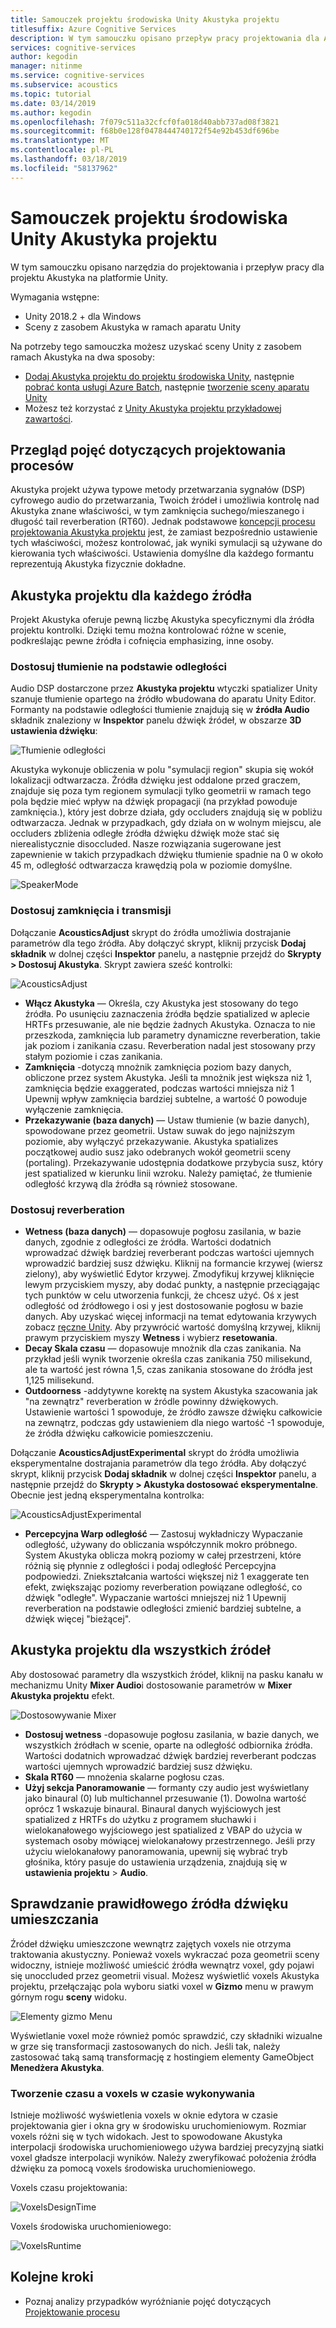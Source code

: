 ```yaml
---
title: Samouczek projektu środowiska Unity Akustyka projektu
titlesuffix: Azure Cognitive Services
description: W tym samouczku opisano przepływ pracy projektowania dla Akustyka projektu na platformie Unity.
services: cognitive-services
author: kegodin
manager: nitinme
ms.service: cognitive-services
ms.subservice: acoustics
ms.topic: tutorial
ms.date: 03/14/2019
ms.author: kegodin
ms.openlocfilehash: 7f079c511a32cfcf0fa018d40abb737ad08f3821
ms.sourcegitcommit: f68b0e128f0478444740172f54e92b453df696be
ms.translationtype: MT
ms.contentlocale: pl-PL
ms.lasthandoff: 03/18/2019
ms.locfileid: "58137962"
---
```

# <a name="project-acoustics-unity-design-tutorial"></a>Samouczek projektu środowiska Unity Akustyka projektu
W tym samouczku opisano narzędzia do projektowania i przepływ pracy dla projektu Akustyka na platformie Unity.

Wymagania wstępne:
* Unity 2018.2 + dla Windows
* Sceny z zasobem Akustyka w ramach aparatu Unity

Na potrzeby tego samouczka możesz uzyskać sceny Unity z zasobem ramach Akustyka na dwa sposoby:
* [Dodaj Akustyka projektu do projektu środowiska Unity](unity-integration.md), następnie [pobrać konta usługi Azure Batch](create-azure-account.md), następnie [tworzenie sceny aparatu Unity](unity-baking.md)
* Możesz też korzystać z [Unity Akustyka projektu przykładowej zawartości](unity-quickstart.md).

## <a name="review-design-process-concepts"></a>Przegląd pojęć dotyczących projektowania procesów
Akustyka projekt używa typowe metody przetwarzania sygnałów (DSP) cyfrowego audio do przetwarzania, Twoich źródeł i umożliwia kontrolę nad Akustyka znane właściwości, w tym zamknięcia suchego/mieszanego i długość tail reverberation (RT60). Jednak podstawowe [koncepcji procesu projektowania Akustyka projektu](design-process.md) jest, że zamiast bezpośrednio ustawienie tych właściwości, możesz kontrolować, jak wyniki symulacji są używane do kierowania tych właściwości. Ustawienia domyślne dla każdego formantu reprezentują Akustyka fizycznie dokładne.

## <a name="design-acoustics-for-each-source"></a>Akustyka projektu dla każdego źródła
Projekt Akustyka oferuje pewną liczbę Akustyka specyficznymi dla źródła projektu kontrolki. Dzięki temu można kontrolować różne w scenie, podkreślając pewne źródła i cofnięcia emphasizing, inne osoby.

### <a name="adjust-distance-based-attenuation"></a>Dostosuj tłumienie na podstawie odległości
Audio DSP dostarczone przez **Akustyka projektu** wtyczki spatializer Unity szanuje tłumienie opartego na źródło wbudowana do aparatu Unity Editor. Formanty na podstawie odległości tłumienie znajdują się w **źródła Audio** składnik znaleziony w **Inspektor** panelu dźwięk źródeł, w obszarze **3D ustawienia dźwięku**:

![Tłumienie odległości](media/distance-attenuation.png)

Akustyka wykonuje obliczenia w polu "symulacji region" skupia się wokół lokalizacji odtwarzacza. Źródła dźwięku jest oddalone przed graczem, znajduje się poza tym regionem symulacji tylko geometrii w ramach tego pola będzie mieć wpływ na dźwięk propagacji (na przykład powoduje zamknięcia.), który jest dobrze działa, gdy occluders znajdują się w pobliżu odtwarzacza. Jednak w przypadkach, gdy działa on w wolnym miejscu, ale occluders zbliżenia odległe źródła dźwięku dźwięk może stać się nierealistycznie disoccluded. Nasze rozwiązania sugerowane jest zapewnienie w takich przypadkach dźwięku tłumienie spadnie na 0 w około 45 m, odległość odtwarzacza krawędzią pola w poziomie domyślne.

![SpeakerMode](media/speaker-mode.png)

### <a name="adjust-occlusion-and-transmission"></a>Dostosuj zamknięcia i transmisji
Dołączanie **AcousticsAdjust** skrypt do źródła umożliwia dostrajanie parametrów dla tego źródła. Aby dołączyć skrypt, kliknij przycisk **Dodaj składnik** w dolnej części **Inspektor** panelu, a następnie przejdź do **Skrypty > Dostosuj Akustyka**. Skrypt zawiera sześć kontrolki:

![AcousticsAdjust](media/acoustics-adjust.png)

* **Włącz Akustyka** — Określa, czy Akustyka jest stosowany do tego źródła. Po usunięciu zaznaczenia źródła będzie spatialized w aplecie HRTFs przesuwanie, ale nie będzie żadnych Akustyka. Oznacza to nie przeszkoda, zamknięcia lub parametry dynamiczne reverberation, takie jak poziom i zanikania czasu. Reverberation nadal jest stosowany przy stałym poziomie i czas zanikania.
* **Zamknięcia** -dotyczą mnożnik zamknięcia poziom bazy danych, obliczone przez system Akustyka. Jeśli ta mnożnik jest większa niż 1, zamknięcia będzie exaggerated, podczas wartości mniejsza niż 1 Upewnij wpływ zamknięcia bardziej subtelne, a wartość 0 powoduje wyłączenie zamknięcia.
* **Przekazywanie (baza danych)** — Ustaw tłumienie (w bazie danych), spowodowane przez geometrii. Ustaw suwak do jego najniższym poziomie, aby wyłączyć przekazywanie. Akustyka spatializes początkowej audio susz jako odebranych wokół geometrii sceny (portaling). Przekazywanie udostępnia dodatkowe przybycia susz, który jest spatialized w kierunku linii wzroku. Należy pamiętać, że tłumienie odległość krzywą dla źródła są również stosowane.

### <a name="adjust-reverberation"></a>Dostosuj reverberation
* **Wetness (baza danych)** — dopasowuje pogłosu zasilania, w bazie danych, zgodnie z odległości ze źródła. Wartości dodatnich wprowadzać dźwięk bardziej reverberant podczas wartości ujemnych wprowadzić bardziej susz dźwięku. Kliknij na formancie krzywej (wiersz zielony), aby wyświetlić Edytor krzywej. Zmodyfikuj krzywej kliknięcie lewym przyciskiem myszy, aby dodać punkty, a następnie przeciągając tych punktów w celu utworzenia funkcji, że chcesz użyć. Oś x jest odległość od źródłowego i osi y jest dostosowanie pogłosu w bazie danych. Aby uzyskać więcej informacji na temat edytowania krzywych zobacz [ręczne Unity](https://docs.unity3d.com/Manual/EditingCurves.html). Aby przywrócić wartość domyślną krzywej, kliknij prawym przyciskiem myszy **Wetness** i wybierz **resetowania**.
* **Decay Skala czasu** — dopasowuje mnożnik dla czas zanikania. Na przykład jeśli wynik tworzenie określa czas zanikania 750 milisekund, ale ta wartość jest równa 1,5, czas zanikania stosowane do źródła jest 1,125 milisekund.
* **Outdoorness** -addytywne korektę na system Akustyka szacowania jak "na zewnątrz" reverberation w źródle powinny dźwiękowych. Ustawienie wartości 1 spowoduje, że źródło zawsze dźwięku całkowicie na zewnątrz, podczas gdy ustawieniem dla niego wartość -1 spowoduje, że źródła dźwięku całkowicie pomieszczeniu.

Dołączanie **AcousticsAdjustExperimental** skrypt do źródła umożliwia eksperymentalne dostrajania parametrów dla tego źródła. Aby dołączyć skrypt, kliknij przycisk **Dodaj składnik** w dolnej części **Inspektor** panelu, a następnie przejdź do **Skrypty > Akustyka dostosować eksperymentalne**. Obecnie jest jedną eksperymentalna kontrolka:

![AcousticsAdjustExperimental](media/acoustics-adjust-experimental.png)

* **Percepcyjna Warp odległość** — Zastosuj wykładniczy Wypaczanie odległość, używany do obliczania współczynnik mokro próbnego. System Akustyka oblicza mokrą poziomy w całej przestrzeni, które różnią się płynnie z odległości i podaj odległość Percepcyjna podpowiedzi. Zniekształcania wartości większej niż 1 exaggerate ten efekt, zwiększając poziomy reverberation powiązane odległość, co dźwięk "odległe". Wypaczanie wartości mniejszej niż 1 Upewnij reverberation na podstawie odległości zmienić bardziej subtelne, a dźwięk więcej "bieżącej".

## <a name="design-acoustics-for-all-sources"></a>Akustyka projektu dla wszystkich źródeł
Aby dostosować parametry dla wszystkich źródeł, kliknij na pasku kanału w mechanizmu Unity **Mixer Audio**i dostosowanie parametrów w **Mixer Akustyka projektu** efekt.

![Dostosowywanie Mixer](media/mixer-parameters.png)

* **Dostosuj wetness** -dopasowuje pogłosu zasilania, w bazie danych, we wszystkich źródłach w scenie, oparte na odległość odbiornika źródła. Wartości dodatnich wprowadzać dźwięk bardziej reverberant podczas wartości ujemnych wprowadzić bardziej susz dźwięku.
* **Skala RT60** — mnożenia skalarne pogłosu czas.
* **Użyj sekcja Panoramowanie** — formanty czy audio jest wyświetlany jako binaural (0) lub multichannel przesuwanie (1). Dowolna wartość oprócz 1 wskazuje binaural. Binaural danych wyjściowych jest spatialized z HRTFs do użytku z programem słuchawki i wielokanałowego wyjściowego jest spatialized z VBAP do użycia w systemach osoby mówiącej wielokanałowy przestrzennego. Jeśli przy użyciu wielokanałowy panoramowania, upewnij się wybrać tryb głośnika, który pasuje do ustawienia urządzenia, znajdują się w **ustawienia projektu** > **Audio**.

## <a name="check-proper-sound-source-placement"></a>Sprawdzanie prawidłowego źródła dźwięku umieszczania
Źródeł dźwięku umieszczone wewnątrz zajętych voxels nie otrzyma traktowania akustyczny. Ponieważ voxels wykraczać poza geometrii sceny widoczny, istnieje możliwość umieścić źródła wewnątrz voxel, gdy pojawi się unoccluded przez geometrii visual. Możesz wyświetlić voxels Akustyka projektu, przełączając pola wyboru siatki voxel w **Gizmo** menu w prawym górnym rogu **sceny** widoku.

![Elementy gizmo Menu](media/gizmos-menu.png)  

Wyświetlanie voxel może również pomóc sprawdzić, czy składniki wizualne w grze się transformacji zastosowanych do nich. Jeśli tak, należy zastosować taką samą transformację z hostingiem elementy GameObject **Menedżera Akustyka**.

### <a name="bake-time-vs-run-time-voxels"></a>Tworzenie czasu a voxels w czasie wykonywania
Istnieje możliwość wyświetlenia voxels w oknie edytora w czasie projektowania gier i okna gry w środowisku uruchomieniowym. Rozmiar voxels różni się w tych widokach. Jest to spowodowane Akustyka interpolacji środowiska uruchomieniowego używa bardziej precyzyjną siatki voxel gładsze interpolacji wyników. Należy zweryfikować położenia źródła dźwięku za pomocą voxels środowiska uruchomieniowego.

Voxels czasu projektowania:

![VoxelsDesignTime](media/voxels-design-time.png)

Voxels środowiska uruchomieniowego:

![VoxelsRuntime](media/voxels-runtime.png)

## <a name="next-steps"></a>Kolejne kroki
* Poznaj analizy przypadków wyróżnianie pojęć dotyczących [Projektowanie procesu](design-process.md)

